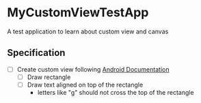 # MyCustomViewTestApp 

A test application to learn about custom view and canvas

## Specification

- [ ] Create custom view following [Android Documentation](https://developer.android.com/training/custom-views/create-view)
  - [ ] Draw rectangle
  - [ ] Draw text aligned on top of the rectangle
    - letters like "g" should not cross the top of the rectangle

